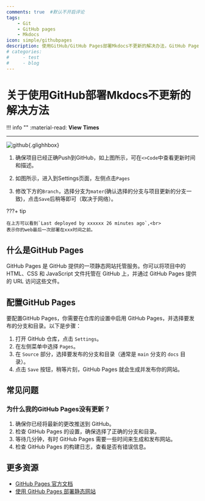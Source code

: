 ```yaml
---
comments: true  #默认不开启评论
tags:
    - Git
    - GitHub pages
    - Mkdocs
icon: simple/githubpages
description: 使用GitHub/GitHub Pages部署Mkdocs不更新的解决办法，GitHub Pages的使用/配置，GitHub分支管理
# categories:
#     - test 
#     - blog
---
```


# 关于使用GitHub部署Mkdocs不更新的解决方法

!!! info  ""
    :material-read: __View__ <span id="busuanzi_value_page_pv"></span> __Times__

---

![github](.\GitHubpages.png 'dasd'){.glighhbox}

1. 确保项目已经正确Push到GitHub，如上图所示，可在`<>Code`中查看更新时间和描述。

2. 如图所示，进入到Settings页面，左侧点击`Pages`
   
3. 修改下方的`Branch`，选择分支为`mater`(确认选择的分支与项目更新的分支一致)，点击`Save`后稍等即可（取决于网络）。

???+ tip

    在上方可以看到`Last deployed by xxxxxx 26 minutes ago`,<br>
    表示你的web最后一次部署在xxx时间之前。

## 什么是GitHub Pages

GitHub Pages 是 GitHub 提供的一项静态网站托管服务。你可以将项目中的 HTML、CSS 和 JavaScript 文件托管在 GitHub 上，并通过 GitHub Pages 提供的 URL 访问这些文件。

## 配置GitHub Pages

要配置GitHub Pages，你需要在仓库的设置中启用 GitHub Pages，并选择要发布的分支和目录。以下是步骤：

   1. 打开 GitHub 仓库，点击 `Settings`。
   2. 在左侧菜单中选择 `Pages`。
   3. 在 `Source` 部分，选择要发布的分支和目录（通常是 `main` 分支的 `docs` 目录）。
   4. 点击 `Save` 按钮，稍等片刻，GitHub Pages 就会生成并发布你的网站。

## 常见问题

### 为什么我的GitHub Pages没有更新？

 1. 确保你已经将最新的更改推送到 GitHub。
 2. 检查 GitHub Pages 的设置，确保选择了正确的分支和目录。
 3. 等待几分钟，有时 GitHub Pages 需要一些时间来生成和发布网站。
 4. 检查 GitHub Pages 的构建日志，查看是否有错误信息。

## 更多资源

   - [GitHub Pages 官方文档](https://docs.github.com/en/pages)
   - [使用 GitHub Pages 部署静态网站](https://docs.github.com/en/pages/getting-started-with-github-pages/creating-a-github-pages-site)













